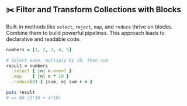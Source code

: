 ## ✂️ Filter and Transform Collections with Blocks

Built-in methods like `select`, `reject`, `map`, and `reduce` thrive on blocks. Combine them to build powerful pipelines. This approach leads to declarative and readable code.

```ruby
numbers = [1, 2, 3, 4, 5]

# Select even, multiply by 10, then sum
result = numbers
  .select { |n| n.even? }
  .map    { |n| n * 10 }
  .reduce(0) { |sum, n| sum + n }

puts result
# => 60 (2*10 + 4*10)
```